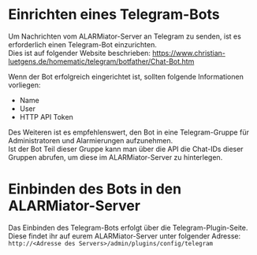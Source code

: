 # Einrichten eines Telegram-Bots
Um Nachrichten vom ALARMiator-Server an Telegram zu senden, ist es erforderlich einen Telegram-Bot einzurichten.<br>
Dies ist auf folgender Website beschrieben:
https://www.christian-luetgens.de/homematic/telegram/botfather/Chat-Bot.htm

Wenn der Bot erfolgreich eingerichtet ist, sollten folgende Informationen vorliegen:
* Name 
* User
* HTTP API Token

Des Weiteren ist es empfehlenswert, den Bot in eine Telegram-Gruppe für Administratoren und Alarmierungen aufzunehmen.<br>
Ist der Bot Teil dieser Gruppe kann man über die API die Chat-IDs dieser Gruppen abrufen, um diese im ALARMiator-Server zu hinterlegen.<br>

# Einbinden des Bots in den ALARMiator-Server
Das Einbinden des Telegram-Bots erfolgt über die Telegram-Plugin-Seite.<br>
Diese findet ihr auf eurem ALARMiator-Server unter folgender Adresse:
`http://<Adresse des Servers>/admin/plugins/config/telegram`
